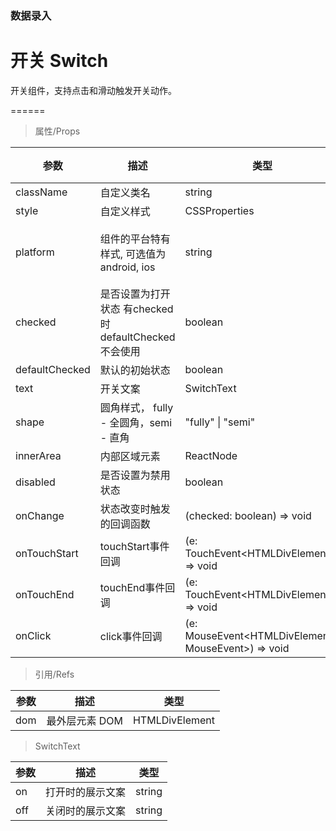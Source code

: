 ### 数据录入

# 开关 Switch

开关组件，支持点击和滑动触发开关动作。

======

> 属性/Props

|参数|描述|类型|默认值|
|----------|-------------|------|------|
|className|自定义类名|string|-|
|style|自定义样式|CSSProperties|-|
|platform|组件的平台特有样式, 可选值为 android, ios|string|跟随当前所在系统|
|checked|是否设置为打开状态 有checked时defaultChecked不会使用|boolean|-|
|defaultChecked|默认的初始状态|boolean|false|
|text|开关文案|SwitchText|-|
|shape|圆角样式， fully \- 全圆角，semi \- 直角|"fully" \| "semi"|"fully"|
|innerArea|内部区域元素|ReactNode|-|
|disabled|是否设置为禁用状态|boolean|false|
|onChange|状态改变时触发的回调函数|(checked: boolean) =\> void|-|
|onTouchStart|touchStart事件回调|(e: TouchEvent\<HTMLDivElement\>) =\> void|-|
|onTouchEnd|touchEnd事件回调|(e: TouchEvent\<HTMLDivElement\>) =\> void|-|
|onClick|click事件回调|(e: MouseEvent\<HTMLDivElement, MouseEvent\>) =\> void|-|

> 引用/Refs

|参数|描述|类型|
|----------|-------------|------|
|dom|最外层元素 DOM|HTMLDivElement|

> SwitchText

|参数|描述|类型|
|----------|-------------|------|
|on|打开时的展示文案|string|
|off|关闭时的展示文案|string|
